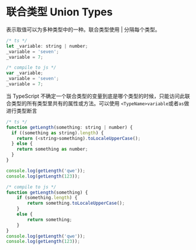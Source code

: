 # 联合类型 Union Types

表示取值可以为多种类型中的一种。联合类型使用 | 分隔每个类型。

```javascript
/* ts */
let _variable: string | number;
_variable = 'seven';
_variable = 7;

/* compile to js */
var _variable;
_variable = 'seven';
_variable = 7;
```

当 TypeScript 不确定一个联合类型的变量到底是哪个类型的时候，只能访问此联合类型的所有类型里共有的属性或方法。可以使用 `<TypeName>variable`或者`as`做进行类型断言

```javascript
/* ts */
function getLength(something: string | number) {
  if ((something as string).length) {
    return (<string>something).toLocaleUpperCase();
  } else {
    return something as number;
  }
}

console.log(getLength('qwe'));
console.log(getLength(123));

/* compile to js */
function getLength(something) {
    if (something.length) {
        return something.toLocaleUpperCase();
    }
    else {
        return something;
    }
}
console.log(getLength('qwe'));
console.log(getLength(123));

```
